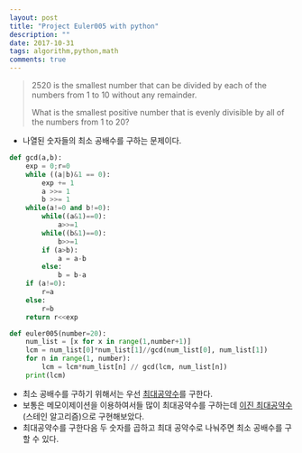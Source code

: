 ```yaml
---
layout: post
title: "Project Euler005 with python"
description: ""
date: 2017-10-31
tags: algorithm,python,math
comments: true
---
```


> 2520 is the smallest number that can be divided by each of the numbers from 1 to 10 without any remainder.
>
> What is the smallest positive number that is evenly divisible by all of the numbers from 1 to 20?

- 나열된 숫자들의 최소 공배수를 구하는 문제이다.

```python
def gcd(a,b):
    exp = 0;r=0
    while ((a|b)&1 == 0):
        exp += 1
        a >>= 1
        b >>= 1
    while(a!=0 and b!=0):
        while((a&1)==0):
            a>>=1
        while((b&1)==0):
            b>>=1
        if (a>b):
            a = a-b
        else:
            b = b-a
    if (a!=0):
        r=a
    else:
        r=b
    return r<<exp

def euler005(number=20):
    num_list = [x for x in range(1,number+1)]
    lcm = num_list[0]*num_list[1]//gcd(num_list[0], num_list[1])       
    for n in range(1, number):
        lcm = lcm*num_list[n] // gcd(lcm, num_list[n])
    print(lcm)
```

- 최소 공배수를 구하기 위해서는 우선 [최대공약수](https://namu.wiki/w/최대공약수)를 구한다.
- 보통은 메모이제이션을 이용하여서들 많이 최대공약수를 구하는데 [이진 최대공약수](https://ko.wikipedia.org/wiki/이진_최대공약수_알고리즘)(스테인 알고리즘)으로 구현해보았다.
- 최대공약수를 구한다음 두 숫자를 곱하고 최대 공약수로 나눠주면 최소 공배수를 구할 수 있다.

















